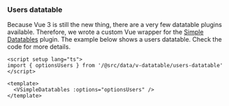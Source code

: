 ### Users datatable

Because Vue 3 is still the new thing, there are a very few datatable plugins
available. Therefore, we wrote a custom Vue wrapper for the [Simple Datatables](https://github.com/fiduswriter/Simple-DataTables)
plugin. The example below shows a users datatable. Check the code for more
details.

<!--code-->

```vue
<script setup lang="ts">
import { optionsUsers } from '/@src/data/v-datatable/users-datatable'
</script>

<template>
  <VSimpleDatatables :options="optionsUsers" />
</template>
```

<!--/code-->
